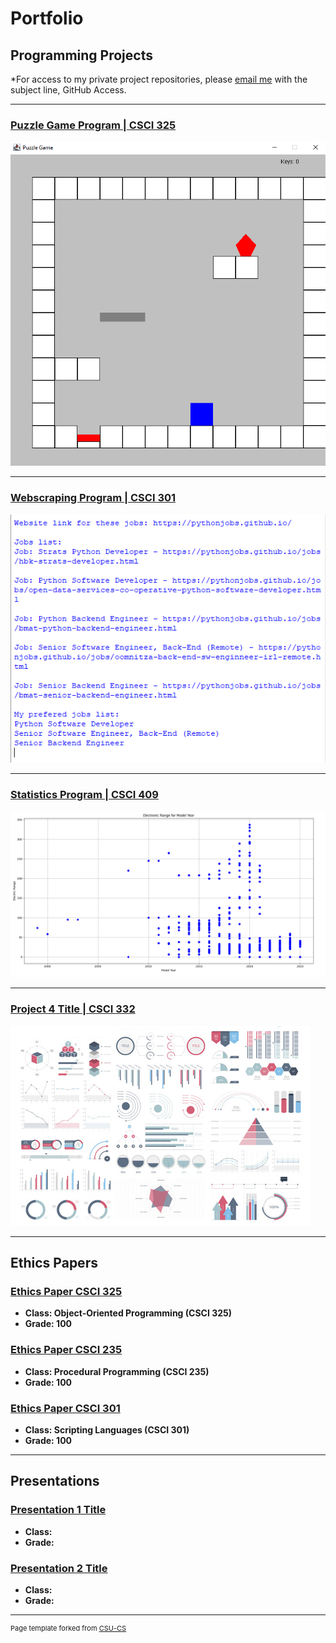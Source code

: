 Portfolio
=========

Programming Projects
--------------------

*For access to my private project repositories, please [email me](mailto:example@csustudent.net?subject=GitHub%20Access) with the subject line, GitHub Access.

---
### [Puzzle Game Program | CSCI 325](project1)

![Project 1 Thumbnail Name](images/puzzle_game_start.png)

---
### [Webscraping Program | CSCI 301](project2)

![Project 2 Thumbnail Name](images/webscraping_icon.png)

---
### [Statistics Program | CSCI 409](project3)

![Project 3 Thumbnail Name](images/first_image.png)

---
### [Project 4 Title | CSCI 332](project4)

![Project 4 Thumbnail Name](images/dummy_thumbnail.jpg)

---

Ethics Papers
-------------

### [Ethics Paper CSCI 325](/pdf/Obj-Orient_Ethics_Paper.pdf)

-   **Class: Object-Oriented Programming (CSCI 325)**  
-   **Grade: 100**

### [Ethics Paper CSCI 235](/pdf/Proc_Prog_Ethics_Paper.pdf)

-   **Class: Procedural Programming (CSCI 235)** 
-   **Grade: 100**

### [Ethics Paper CSCI 301](/pdf/Scripting_Ethics_Paper.pdf)

-   **Class: Scripting Languages (CSCI 301)** 
-   **Grade: 100**

---

Presentations
-------------

### [Presentation 1 Title](/pdf/sample_presentation.pdf)

- **Class:** 
- **Grade:**


### [Presentation 2 Title](/pdf/sample_presentation.pdf)

- **Class:** 
- **Grade:**

---

<p style="font-size:11px">Page template forked from <a href="https://github.com/csu-cs/csci-portfolio">CSU-CS</a></p>
<!-- Remove above link if you don't want to attributive -->

